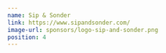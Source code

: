 ```yaml
---
name: Sip & Sonder
link: https://www.sipandsonder.com/
image-url: sponsors/logo-sip-and-sonder.png
position: 4
---
```

